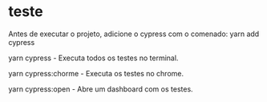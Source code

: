 # teste
<p>Antes de executar o projeto, adicione o cypress com o comenado: yarn add cypress</p>
<p>yarn cypress - Executa todos os testes no terminal.</p>
<p>yarn cypress:chorme - Executa os testes no chrome.</p>
<p>yarn cypress:open - Abre um dashboard com os testes.</p>
